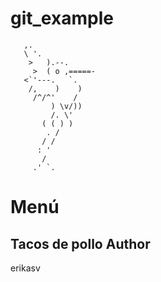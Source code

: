 # git_example

       ,.
       \ '.
        >   ).--.
         >  ( o ,=====-
       <`'---.   `.
        /,    )    )
         /^/^'    /
             ) \v/))
             /. \'
           ( ( ) )
            . /
           / /
          : '
           /
         .' `.

Menú
====
Tacos de pollo
Author
------
erikasv
